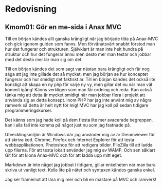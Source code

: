 Redovisning
====================================
 
Kmom01: Gör en me-sida i Anax MVC
------------------------------------

Till en början kändes allt ganska krångligt när jag började titta på Anax-MVC och gick igenom guiden som fanns. Men förvånatsvärt snabbt förstod man hur det fungerar och strukturen. Självklart är man inte helt hundra på struktur och hur det fungerar ännu men desto mer man testar och jobbar med det desto mer lär man sig om det. 

Till en början kändes det som sagt var nästan bara krångligt och får nog säga att jag inte gillade det så mycket, men jag början se hur konceptet fungerar och hur smidigt det faktiskt är. Till en början kändes det också lite konstigt att skapa en ny php för varje ny vy, men gillar det nu när man väl kommit igång! Känns verkligen som man får ordning och reda. Kan också tänka mig att detta är mycket smidigt när man jobbar flera i projekt att använda sig av detta konsept.
Inom PHP har jag inte använt mig av några ramverk så detta är helt nytt för mig! MVC har jag koll på sedan tidigare programmeringskurser.

Det känns som jag hade koll på dem flesta lite mer avacerade begreppen, kan i alla fall inte komma på något just nu som jag fastnade på.

Utvecklingsmiljön är Windows där jag använder mig av är Dreamviewer för att skriva kod. Chrome, Firefox och Internet Explorer för att testa webbapplikationen. Photoshop för att redigera bilder. FileZilla till att ladda upp filerna. För att testa lokalt använder jag mig av WAMP. Och sen såklart Git för att klona Anax-MVC och för att ladda upp mitt eget.

Markdown är inte något jag jobbat i tidigare, gillar enkelheten när man bara skriva ut vanligt text. Kolla lite på nätet och syntaxen kändes ganska enkel.

Jag ser framemot att lära mig mer och bli en mästare på MVC och ramverk!

